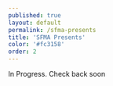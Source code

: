 ```yaml
---
published: true
layout: default
permalink: /sfma-presents
title: 'SFMA Presents'
color: '#fc3158'
order: 2
---
```


In Progress. Check back soon
